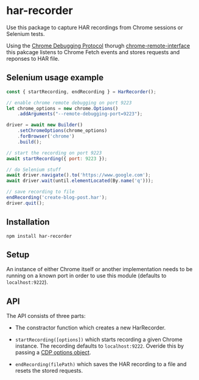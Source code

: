 # har-recorder

Use this package to capture HAR recordings from Chrome sessions or Selenium tests.

Using the [Chrome Debugging Protocol](https://chromedevtools.github.io/devtools-protocol/) thorugh [chrome-remote-interface](https://github.com/cyrus-and/chrome-remote-interface) this pakcage listens to Chrome Fetch events and stores requests and reponses to HAR file.

## Selenium usage example

```javascript
const { startRecording, endRecording } = HarRecorder();

// enable chrome remote debugging on port 9223
let chrome_options = new chrome.Options()
    .addArguments("--remote-debugging-port=9223");

driver = await new Builder()
    .setChromeOptions(chrome_options)
    .forBrowser('chrome')
    .build();

// start the recording on port 9223
await startRecording({ port: 9223 });

// do Selenium stuff 
await driver.navigate().to('https://www.google.com');
await driver.wait(until.elementLocated(By.name('q')));

// save recording to file
endRecording('create-blog-post.har');
driver.quit();    
```

## Installation

    npm install har-recorder

## Setup

An instance of either Chrome itself or another implementation needs to be
running on a known port in order to use this module (defaults to
`localhost:9222`).

## API

The API consists of three parts:

- The constractor function which creates a new HarRecorder.

- `startRecording([options])` which starts recording a given Chrome instance. The recording defaults to
`localhost:9222`. Overide this by passing a [CDP options object](https://github.com/cyrus-and/chrome-remote-interface/blob/master/README.md#cdpoptions-callback).

- `endRecording(filePath)` which saves the HAR recording to a file and resets the stored requests.  
